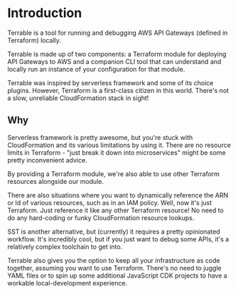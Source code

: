 # Introduction

Terrable is a tool for running and debugging AWS API Gateways (defined in Terraform) locally.

Terrable is made up of two components: a Terraform module for deploying API Gateways to AWS
and a companion CLI tool that can understand and locally run an instance of your configuration for that module.

Terrable was inspired by serverless framework and some of its choice plugins. However, Terraform is a first-class
citizen in this world. There's not a slow, unreliable CloudFormation stack in sight!

## Why

Serverless framework is pretty awesome, but you're stuck with CloudFormation and its various limitations
by using it. There are no resource limits in Terraform - "just break it down into microservices" might be some pretty 
inconvenient advice.

By providing a Terraform module, we're also able to use other Terraform resources alongside our module.

There are also situations where you want to dynamically reference the ARN or Id of various resources, such as in an IAM policy. 
Well, now it's just Terraform. Just reference it like any other Terraform
resource! No need to do any hard-coding or funky CloudFormation resource lookups.

SST is another alternative, but (currently) it requires a pretty opinionated workflow. It's incredibly
cool, but if you just want to debug some APIs, it's a relatively complex toolchain to get into. 

Terrable also gives you the option to keep all your infrastructure as code together, assuming you want to use Terraform.
There's no need to juggle YAML files or to spin up some additional JavaScript CDK projects to have a workable local-development experience.
